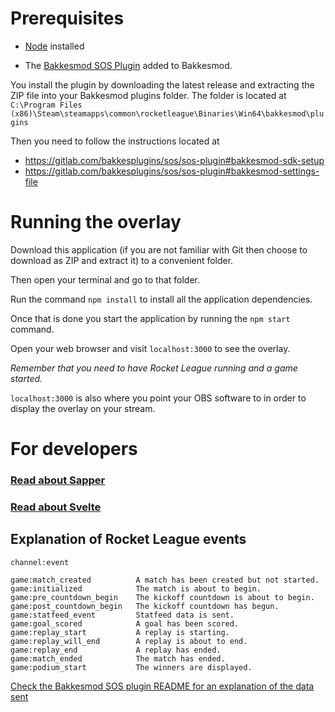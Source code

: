 # Prerequisites

- [Node](https://nodejs.org) installed

- The [Bakkesmod SOS Plugin](https://gitlab.com/bakkesplugins/sos/sos-plugin/-/releases) added to Bakkesmod.

You install the plugin by downloading the latest release and extracting the ZIP file into your Bakkesmod plugins folder.
The folder is located at `C:\Program Files (x86)\Steam\steamapps\common\rocketleague\Binaries\Win64\bakkesmod\plugins`

Then you need to follow the instructions located at
- https://gitlab.com/bakkesplugins/sos/sos-plugin#bakkesmod-sdk-setup
- https://gitlab.com/bakkesplugins/sos/sos-plugin#bakkesmod-settings-file

# Running the overlay

Download this application (if you are not familiar with Git then choose to download as ZIP and extract it) to a convenient folder.

Then open your terminal and go to that folder.

Run the command `npm install` to install all the application dependencies.

Once that is done you start the application by running the `npm start` command.

Open your web browser and visit `localhost:3000` to see the overlay.

*Remember that you need to have Rocket League running and a game started.*

`localhost:3000` is also where you point your OBS software to in order to display the overlay on your stream.

# For developers

### [Read about Sapper](https://sapper.svelte.dev/)

### [Read about Svelte](https://svelte.dev/)

## Explanation of Rocket League events

`channel:event`

	game:match_created			A match has been created but not started.
	game:initialized			The match is about to begin.
	game:pre_countdown_begin	The kickoff countdown is about to begin.
	game:post_countdown_begin	The kickoff countdown has begun.
	game:statfeed_event			Statfeed data is sent.
	game:goal_scored			A goal has been scored.
	game:replay_start			A replay is starting.
	game:replay_will_end		A replay is about to end.
	game:replay_end				A replay has ended.
	game:match_ended			The match has ended.
	game:podium_start			The winners are displayed.

[Check the Bakkesmod SOS plugin README for an explanation of the data sent](https://gitlab.com/bakkesplugins/sos/sos-plugin/-/tree/master#websocket-server)
